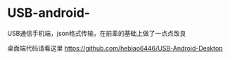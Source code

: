 # USB-android-
USB通信手机端，json格式传输，在前辈的基础上做了一点点改良

桌面端代码请看这里
https://github.com/hebiao6446/USB-Android-Desktop
